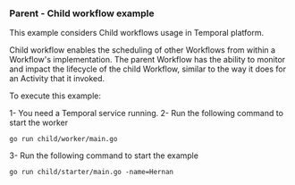 ### Parent - Child workflow example

This example considers Child workflows usage in Temporal platform. 

Child workflow enables the scheduling of other Workflows from within a Workflow's implementation. The parent Workflow has the ability to monitor and impact the lifecycle of the child Workflow, similar to the way it does for an Activity that it invoked.

To execute this example:

1- You need a Temporal service running.
2- Run the following command to start the worker
```
go run child/worker/main.go
```
3- Run the following command to start the example
```
go run child/starter/main.go -name=Hernan
```
